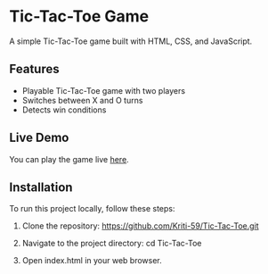 # Tic-Tac-Toe Game

A simple Tic-Tac-Toe game built with HTML, CSS, and JavaScript.

## Features

- Playable Tic-Tac-Toe game with two players
- Switches between X and O turns
- Detects win conditions

## Live Demo

You can play the game live [here](https://kriti-59.github.io/Tic-Tac-Toe/).


## Installation

To run this project locally, follow these steps:

1. Clone the repository:
  https://github.com/Kriti-59/Tic-Tac-Toe.git

2. Navigate to the project directory:
   cd Tic-Tac-Toe

3. Open index.html in your web browser.



